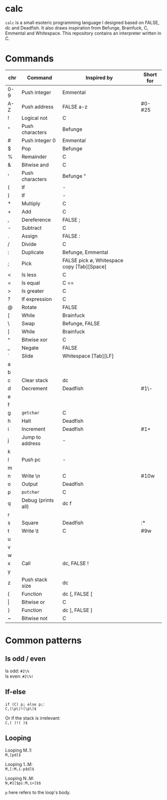 # calc
`calc` is a small esoteric programming language I designed based on FALSE, dc and Deadfish. It also draws inspiration from Befunge, Brainfuck, C, Emmental and Whitespace. This repository contains an interpreter written in C.

# Commands

|chr |Command           |Inspired by     |Short for
|----|------------------|----------------|---------------------------------
|0-9 |Push integer      |Emmental        |
|A-Z |Push address      |FALSE a-z       |\#0-\#25
|!   |Logical not       |C               |
|"   |Push characters   |Befunge         |
|#   |Push integer 0    |Emmental        |
|$   |Pop               |Befunge         |
|%   |Remainder         |C               |
|&   |Bitwise and       |C               |
|'   |Push characters   |Befunge "       |
|(   |If                |-               |
|)   |If                |-               |
|\*  |Multiply          |C               |
|+   |Add               |C               |
|,   |Dereference       |FALSE ;         |
|-   |Subtract          |C               |
|.   |Assign            |FALSE :         |
|/   |Divide            |C               |
|:   |Duplicate         |Befunge, Emmental|
|;   |Pick              |FALSE pick ø, Whitespace copy \[Tab\]\[Space\]|
|<   |Is less           |C               |
|=   |Is equal          |C ==            |
|>   |Is greater        |C               |
|?   |If expression     |C               |
|@   |Rotate            |FALSE           |
|\[  |While             |Brainfuck       |
|\\  |Swap              |Befunge, FALSE  |
|\]  |While             |Brainfuck       |
|^   |Bitwise xor       |C               |
|\_  |Negate            |FALSE           |
|\`  |Slide             |Whitespace \[Tab\]\[LF\]|
|a   |                  |                |
|b   |                  |                |
|c   |Clear stack       |dc              |
|d   |Decrement         |Deadfish        |\#1\\-
|e   |                  |                |
|f   |                  |                |
|g   |`getchar`         |C               |
|h   |Halt              |Deadfish        |
|i   |Increment         |Deadfish        |\#1+
|j   |Jump to address   |-               |
|k   |                  |                |
|l   |Push pc           |-               |
|m   |                  |                |
|n   |Write \\n         |C               |\#10w
|o   |Output            |Deadfish        |
|p   |`putchar`         |C               |
|q   |Debug (prints all)|dc f            |
|r   |                  |                |
|s   |Square            |Deadfish        |:\*
|t   |Write \\t         |C               |\#9w
|u   |                  |                |
|v   |                  |                |
|w   |                  |                |
|x   |Call              |dc, FALSE !     |
|y   |                  |                |
|z   |Push stack size   |dc              |
|{   |Function          |dc \[, FALSE \[ |
|\|  |Bitwise or        |C               |
|}   |Function          |dc \], FALSE \] |
|~   |Bitwise not       |C               |

# Common patterns

## Is odd / even

Is odd: `#2\%`  
Is even: `#2\%!`

## If-else

`if (C) p; else p;`:  
`C,(\p\)!(\p\)$`

Or if the stack is irrelevant:  
`C,( )!( )$`

## Looping

Looping M..1:  
`M,[pd]$`

Looping 1..M:  
`M,[:M,i-p$d]$`

Looping N..M:  
`N,#1[$pi:M,i>]$$`

`p` here refers to the loop's body.
